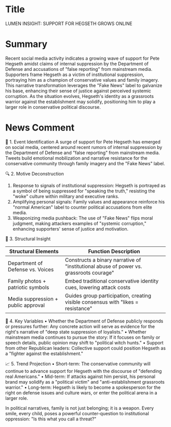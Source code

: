 # Title
LUMEN INSIGHT: SUPPORT FOR HEGSETH GROWS ONLINE

# Summary
Recent social media activity indicates a growing wave of support for Pete Hegseth amidst claims of internal suppression by the Department of Defense and accusations of "false reporting" from mainstream media. Supporters frame Hegseth as a victim of institutional suppression, portraying him as a champion of conservative values and family imagery. This narrative transformation leverages the "Fake News" label to galvanize his base, enhancing their sense of justice against perceived systemic corruption. As the situation evolves, Hegseth's identity as a grassroots warrior against the establishment may solidify, positioning him to play a larger role in conservative political discourse.

# News Comment
🧩 1. Event Identification
A surge of support for Pete Hegseth has emerged on social media, centered around recent rumors of internal suppression by the Department of Defense and "false reporting" from mainstream media. Tweets build emotional mobilization and narrative resistance for the conservative community through family imagery and the "Fake News" label.

🔍 2. Motive Deconstruction
1. Response to signals of institutional suppression: Hegseth is portrayed as a symbol of being suppressed for "speaking the truth," resisting the "woke" culture within military and executive ranks.
2. Amplifying personal signals: Family values and appearance reinforce his "normal American" label to counter political accusations from elite media.
3. Weaponizing media pushback: The use of "Fake News" flips moral judgment, making attackers examples of "systemic corruption," enhancing supporters' sense of justice and motivation.

🧠 3. Structural Insight

Structural Elements | Function Description
---|---
Department of Defense vs. Voices | Constructs a binary narrative of "institutional abuse of power vs. grassroots courage"
Family photos + patriotic symbols | Embed traditional conservative identity cues, lowering attack costs
Media suppression + public approval | Guides group participation, creating visible consensus with "likes = resistance"

📌 4. Key Variables
• Whether the Department of Defense publicly responds or pressures further: Any concrete action will serve as evidence for the right's narrative of "deep state suppression of loyalists."
• Whether mainstream media continues to pursue the story: If it focuses on family or speech details, public opinion may shift to "political witch hunts."
• Support from other Republican leaders: Collective support could position Hegseth as a "fighter against the establishment."

📈 5. Trend Projection
• Short-term: The conservative community will continue to advance support for Hegseth with the discourse of "defending real Americans."
• Mid-term: If attacks against him persist, his personal brand may solidify as a "political victim" and "anti-establishment grassroots warrior."
• Long-term: Hegseth is likely to become a spokesperson for the right on defense issues and culture wars, or enter the political arena in a larger role.

In political narratives, family is not just belonging; it is a weapon. Every smile, every child, poses a powerful counter-question to institutional oppression: "Is this what you call a threat?"
